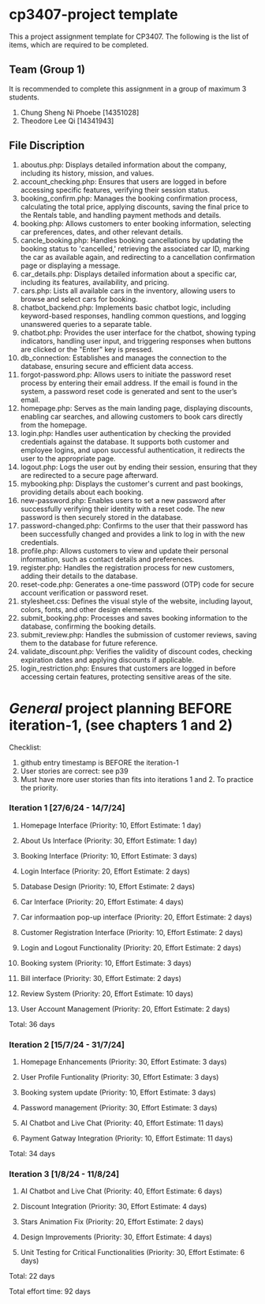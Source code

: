 # cp3407-project template 

This a project assignment template for CP3407. 
The following is the list of items, which are required to be completed.

## Team (Group 1)

It is recommended to complete this assignment in a group of maximum 3 students.
1. Chung Sheng Ni Phoebe [14351028]
2. Theodore Lee Qi [14341943] 

## File Discription
1. aboutus.php: Displays detailed information about the company, including its history, mission, and values.
2. account_checking.php: Ensures that users are logged in before accessing specific features, verifying their session status.
3. booking_confirm.php: Manages the booking confirmation process, calculating the total price, applying discounts, saving the final price to the Rentals table, and handling payment methods and details.
4. booking.php: Allows customers to enter booking information, selecting car preferences, dates, and other relevant details.
5. cancle_booking.php: Handles booking cancellations by updating the booking status to 'cancelled,' retrieving the associated car ID, marking the car as available again, and redirecting to a cancellation confirmation page or displaying a message.
6. car_details.php: Displays detailed information about a specific car, including its features, availability, and pricing.
7. cars.php: Lists all available cars in the inventory, allowing users to browse and select cars for booking.
8. chatbot_backend.php: Implements basic chatbot logic, including keyword-based responses, handling common questions, and logging unanswered queries to a separate table.
9. chatbot.php:  Provides the user interface for the chatbot, showing typing indicators, handling user input, and triggering responses when buttons are clicked or the "Enter" key is pressed.
10. db_connection: Establishes and manages the connection to the database, ensuring secure and efficient data access.
11. forgot-password.php: Allows users to initiate the password reset process by entering their email address. If the email is found in the system, a password reset code is generated and sent to the user’s email.
12. homepage.php: Serves as the main landing page, displaying discounts, enabling car searches, and allowing customers to book cars directly from the homepage.
13. login.php: Handles user authentication by checking the provided credentials against the database. It supports both customer and employee logins, and upon successful authentication, it redirects the user to the appropriate page.
14. logout.php: Logs the user out by ending their session, ensuring that they are redirected to a secure page afterward.
15. mybooking.php: Displays the customer's current and past bookings, providing details about each booking.
16. new-password.php: Enables users to set a new password after successfully verifying their identity with a reset code. The new password is then securely stored in the database.
17. password-changed.php: Confirms to the user that their password has been successfully changed and provides a link to log in with the new credentials.
18. profile.php: Allows customers to view and update their personal information, such as contact details and preferences.
19. register.php: Handles the registration process for new customers, adding their details to the database.
20. reset-code.php: Generates a one-time password (OTP) code for secure account verification or password reset.
21. stylesheet.css: Defines the visual style of the website, including layout, colors, fonts, and other design elements.
22. submit_booking.php: Processes and saves booking information to the database, confirming the booking details.
23. submit_review.php: Handles the submission of customer reviews, saving them to the database for future reference.
24. validate_discount.php: Verifies the validity of discount codes, checking expiration dates and applying discounts if applicable.
25. login_restriction.php: Ensures that customers are logged in before accessing certain features, protecting sensitive areas of the site.




# *General* project planning BEFORE iteration-1, (see chapters 1 and 2)

Checklist: 
1. github entry timestamp is BEFORE the iteration-1
2. User stories are correct: see p39
3. Must have more user stories than fits into iterations 1 and 2. To practice the priority.

### Iteration 1 [27/6/24 - 14/7/24]

1. Homepage Interface (Priority: 10, Effort Estimate: 1 day)

2. About Us Interface (Priority: 30, Effort Estimate: 1 day)

3. Booking Interface (Priority: 10, Effort Estimate: 3 days)

4. Login Interface (Priority: 20, Effort Estimate: 2 days)

5. Database Design (Priority: 10, Effort Estimate: 2 days)

6. Car Interface (Priority: 20, Effort Estimate: 4 days)

7. Car informaation pop-up interface (Priority: 20, Effort Estimate: 2 days)

8. Customer Registration Interface (Priority: 10, Effort Estimate: 2 days)
    
9. Login and Logout Functionality (Priority: 20, Effort Estimate: 2 days)
    
10. Booking system (Priority: 10, Effort Estimate: 3 days)

11. Bill interface (Priority: 30, Effort Estimate: 2 days)

12. Review System (Priority: 20, Effort Estimate: 10 days)

13. User Account Management (Priority: 20, Effort Estimate: 2 days)
   

Total: 36 days


### Iteration 2 [15/7/24 - 31/7/24]
1. Homepage Enhancements (Priority: 30, Effort Estimate: 3 days)
   
2. User Profile Funtionality (Priority: 30, Effort Estimate: 3 days)
    
3. Booking system update (Priority: 10, Effort Estimate: 3 days)

4. Password management (Priority: 30, Effort Estimate: 3 days)

5. AI Chatbot and Live Chat (Priority: 40, Effort Estimate: 11 days)

6. Payment Gatway Integration (Priority: 10, Effort Estimate: 11 days)


Total: 34 days


### Iteration 3 [1/8/24 - 11/8/24]
1. AI Chatbot and Live Chat (Priority: 40, Effort Estimate: 6 days)

2. Discount Integration (Priority: 30, Effort Estimate: 4 days)

3. Stars Animation Fix (Priority: 20, Effort Estimate: 2 days)

4. Design Improvements (Priority: 30, Effort Estimate: 4 days)

5. Unit Testing for Critical Functionalities (Priority: 30, Effort Estimate: 6 days)

Total: 22 days


Total effort time: 92 days
